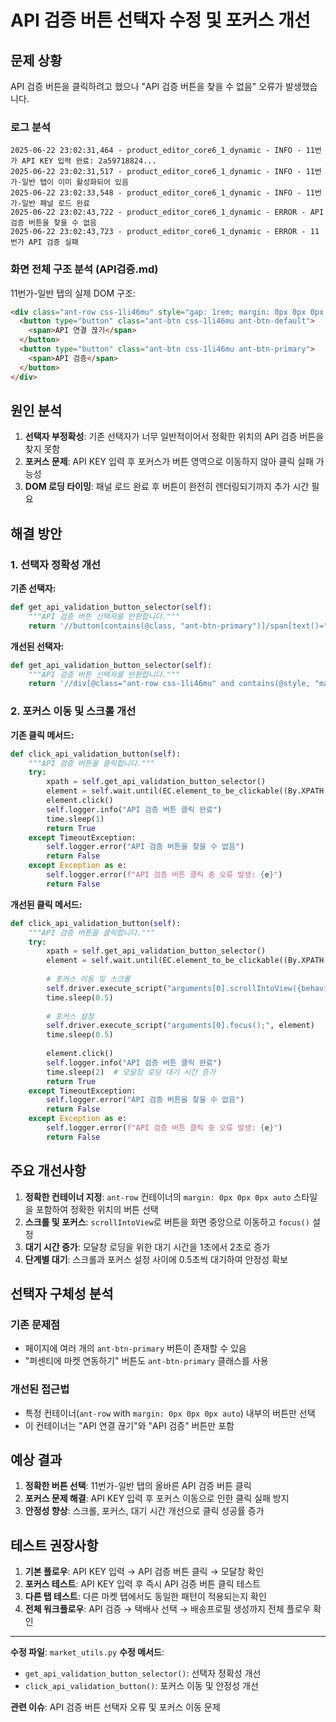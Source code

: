 # API 검증 버튼 선택자 수정 및 포커스 개선

## 문제 상황

API 검증 버튼을 클릭하려고 했으나 "API 검증 버튼을 찾을 수 없음" 오류가 발생했습니다.

### 로그 분석
```
2025-06-22 23:02:31,464 - product_editor_core6_1_dynamic - INFO - 11번가 API KEY 입력 완료: 2a59718824...
2025-06-22 23:02:31,517 - product_editor_core6_1_dynamic - INFO - 11번가-일반 탭이 이미 활성화되어 있음
2025-06-22 23:02:33,548 - product_editor_core6_1_dynamic - INFO - 11번가-일반 패널 로드 완료
2025-06-22 23:02:43,722 - product_editor_core6_1_dynamic - ERROR - API 검증 버튼을 찾을 수 없음
2025-06-22 23:02:43,723 - product_editor_core6_1_dynamic - ERROR - 11번가 API 검증 실패
```

### 화면 전체 구조 분석 (API검증.md)

11번가-일반 탭의 실제 DOM 구조:
```html
<div class="ant-row css-1li46mu" style="gap: 1rem; margin: 0px 0px 0px auto;">
  <button type="button" class="ant-btn css-1li46mu ant-btn-default">
    <span>API 연결 끊기</span>
  </button>
  <button type="button" class="ant-btn css-1li46mu ant-btn-primary">
    <span>API 검증</span>
  </button>
</div>
```

## 원인 분석

1. **선택자 부정확성**: 기존 선택자가 너무 일반적이어서 정확한 위치의 API 검증 버튼을 찾지 못함
2. **포커스 문제**: API KEY 입력 후 포커스가 버튼 영역으로 이동하지 않아 클릭 실패 가능성
3. **DOM 로딩 타이밍**: 패널 로드 완료 후 버튼이 완전히 렌더링되기까지 추가 시간 필요

## 해결 방안

### 1. 선택자 정확성 개선

**기존 선택자:**
```python
def get_api_validation_button_selector(self):
    """API 검증 버튼 선택자를 반환합니다."""
    return '//button[contains(@class, "ant-btn-primary")]/span[text()="API 검증"]'
```

**개선된 선택자:**
```python
def get_api_validation_button_selector(self):
    """API 검증 버튼 선택자를 반환합니다."""
    return '//div[@class="ant-row css-1li46mu" and contains(@style, "margin: 0px 0px 0px auto")]//button[contains(@class, "ant-btn-primary")]/span[text()="API 검증"]'
```

### 2. 포커스 이동 및 스크롤 개선

**기존 클릭 메서드:**
```python
def click_api_validation_button(self):
    """API 검증 버튼을 클릭합니다."""
    try:
        xpath = self.get_api_validation_button_selector()
        element = self.wait.until(EC.element_to_be_clickable((By.XPATH, xpath)))
        element.click()
        self.logger.info("API 검증 버튼 클릭 완료")
        time.sleep(1)
        return True
    except TimeoutException:
        self.logger.error("API 검증 버튼을 찾을 수 없음")
        return False
    except Exception as e:
        self.logger.error(f"API 검증 버튼 클릭 중 오류 발생: {e}")
        return False
```

**개선된 클릭 메서드:**
```python
def click_api_validation_button(self):
    """API 검증 버튼을 클릭합니다."""
    try:
        xpath = self.get_api_validation_button_selector()
        element = self.wait.until(EC.element_to_be_clickable((By.XPATH, xpath)))
        
        # 포커스 이동 및 스크롤
        self.driver.execute_script("arguments[0].scrollIntoView({behavior: 'smooth', block: 'center'});", element)
        time.sleep(0.5)
        
        # 포커스 설정
        self.driver.execute_script("arguments[0].focus();", element)
        time.sleep(0.5)
        
        element.click()
        self.logger.info("API 검증 버튼 클릭 완료")
        time.sleep(2)  # 모달창 로딩 대기 시간 증가
        return True
    except TimeoutException:
        self.logger.error("API 검증 버튼을 찾을 수 없음")
        return False
    except Exception as e:
        self.logger.error(f"API 검증 버튼 클릭 중 오류 발생: {e}")
        return False
```

## 주요 개선사항

1. **정확한 컨테이너 지정**: `ant-row` 컨테이너의 `margin: 0px 0px 0px auto` 스타일을 포함하여 정확한 위치의 버튼 선택
2. **스크롤 및 포커스**: `scrollIntoView`로 버튼을 화면 중앙으로 이동하고 `focus()` 설정
3. **대기 시간 증가**: 모달창 로딩을 위한 대기 시간을 1초에서 2초로 증가
4. **단계별 대기**: 스크롤과 포커스 설정 사이에 0.5초씩 대기하여 안정성 확보

## 선택자 구체성 분석

### 기존 문제점
- 페이지에 여러 개의 `ant-btn-primary` 버튼이 존재할 수 있음
- "퍼센티에 마켓 연동하기" 버튼도 `ant-btn-primary` 클래스를 사용

### 개선된 접근법
- 특정 컨테이너(`ant-row` with `margin: 0px 0px 0px auto`) 내부의 버튼만 선택
- 이 컨테이너는 "API 연결 끊기"와 "API 검증" 버튼만 포함

## 예상 결과

1. **정확한 버튼 선택**: 11번가-일반 탭의 올바른 API 검증 버튼 클릭
2. **포커스 문제 해결**: API KEY 입력 후 포커스 이동으로 인한 클릭 실패 방지
3. **안정성 향상**: 스크롤, 포커스, 대기 시간 개선으로 클릭 성공률 증가

## 테스트 권장사항

1. **기본 플로우**: API KEY 입력 → API 검증 버튼 클릭 → 모달창 확인
2. **포커스 테스트**: API KEY 입력 후 즉시 API 검증 버튼 클릭 테스트
3. **다른 탭 테스트**: 다른 마켓 탭에서도 동일한 패턴이 적용되는지 확인
4. **전체 워크플로우**: API 검증 → 택배사 선택 → 배송프로필 생성까지 전체 플로우 확인

---

**수정 파일**: `market_utils.py`
**수정 메서드**: 
- `get_api_validation_button_selector()`: 선택자 정확성 개선
- `click_api_validation_button()`: 포커스 이동 및 안정성 개선

**관련 이슈**: API 검증 버튼 선택자 오류 및 포커스 이동 문제
